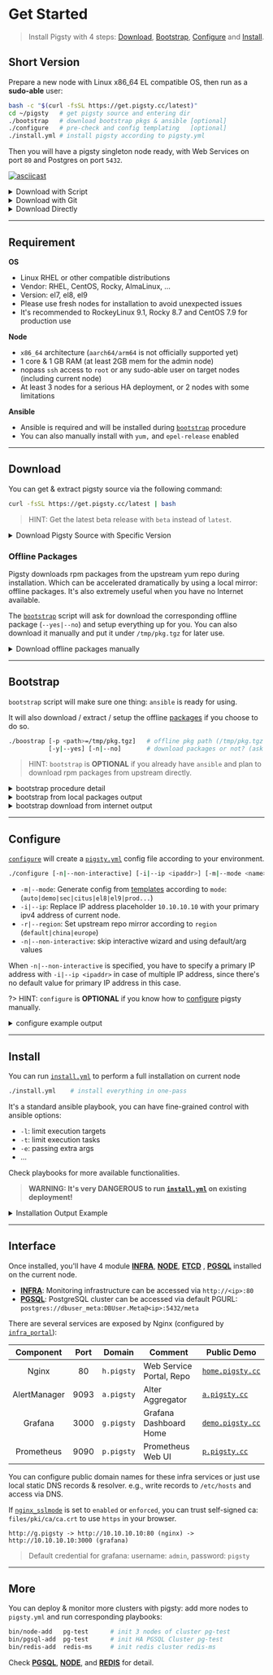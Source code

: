 # Get Started

> Install Pigsty with 4 steps: [Download](#download), [Bootstrap](#bootstrap), [Configure](#configure) and [Install](#install).


## Short Version

Prepare a new node with Linux x86_64 EL compatible OS, then run as a **sudo-able** user:

```bash
bash -c "$(curl -fsSL https://get.pigsty.cc/latest)"  
cd ~/pigsty   # get pigsty source and entering dir
./bootstrap   # download bootstrap pkgs & ansible [optional]
./configure   # pre-check and config templating   [optional] 
./install.yml # install pigsty according to pigsty.yml
```

Then you will have a pigsty singleton node ready, with Web Services on port `80` and Postgres on port `5432`.

[![asciicast](https://asciinema.org/a/566220.svg)](https://asciinema.org/a/566220)


<details><summary>Download with Script</summary>

```bash
$ curl https://get.pigsty.cc/latest | bash
...
[Checking] ===========================================
[ OK ] SOURCE from CDN due to GFW
FROM CDN    : bash -c "$(curl -fsSL https://get.pigsty.cc/latest)"
FROM GITHUB : bash -c "$(curl -fsSL https://raw.githubusercontent.com/Vonng/pigsty/master/bin/latest)"
[Downloading] ===========================================
[ OK ] download pigsty source code from CDN
[ OK ] $ curl -SL https://get.pigsty.cc/v2.4.0/pigsty-v2.4.0.tgz
...
MD5: d5dc4a51efc81932a03d7c010d0d5d64  /tmp/pigsty-v2.4.0.tgz
[Extracting] ===========================================
[ OK ] extract '/tmp/pigsty-v2.4.0.tgz' to '/home/vagrant/pigsty'
[ OK ] $ tar -xf /tmp/pigsty-v2.4.0.tgz -C ~;
[Reference] ===========================================
Official Site:   https://pigsty.cc
Get Started:     https://doc.pigsty.cc/#/INSTALL
Documentation:   https://doc.pigsty.cc
Github Repo:     https://github.com/Vonng/pigsty
Public Demo:     https://demo.pigsty.cc
[Proceeding] ===========================================
cd ~/pigsty      # entering pigsty home directory before proceeding
./bootstrap      # install ansible & download the optional offline packages
./configure      # preflight-check and generate config according to your env
./install.yml    # install pigsty on this node and init it as the admin node
[ OK ] ~/pigsty is ready to go now!
```

</details>


<details><summary>Download with Git</summary>

You can also download pigsty source with `git`, don't forget to check out a specific version.

```bash
git clone https://github.com/Vonng/pigsty;
cd pigsty; git checkout v2.4.0
```

</details>


<details><summary>Download Directly</summary>

You can also download pigsty source & offline pkgs directly from GitHub release page. 

```bash
# get from GitHub
bash -c "$(curl -fsSL https://raw.githubusercontent.com/Vonng/pigsty/master/bin/get)"

# or download tarball directly with curl
curl -L https://github.com/Vonng/pigsty/releases/download/v2.4.0/pigsty-v2.4.0.tgz -o ~/pigsty.tgz                 # SRC
curl -L https://github.com/Vonng/pigsty/releases/download/v2.4.0/pigsty-pkg-v2.4.0.el9.x86_64.tgz -o /tmp/pkg.tgz  # EL9
curl -L https://github.com/Vonng/pigsty/releases/download/v2.4.0/pigsty-pkg-v2.4.0.el8.x86_64.tgz -o /tmp/pkg.tgz  # EL8
curl -L https://github.com/Vonng/pigsty/releases/download/v2.4.0/pigsty-pkg-v2.4.0.el7.x86_64.tgz -o /tmp/pkg.tgz  # EL7
```

</details>




-----------------------

## Requirement

**OS**

* Linux RHEL or other compatible distributions
* Vendor: RHEL, CentOS, Rocky, AlmaLinux, ...
* Version: el7, el8, el9
* Please use fresh nodes for installation to avoid unexpected issues 
* It's recommended to RockeyLinux 9.1, Rocky 8.7 and CentOS 7.9 for production use

**Node**

* `x86_64` architecture (`aarch64/arm64` is not officially supported yet)
* 1 core & 1 GB RAM (at least 2GB mem for the admin node)
* nopass `ssh` access to `root` or any sudo-able user on target nodes (including current node)
* At least 3 nodes for a serious HA deployment, or 2 nodes with some limitations

**Ansible**

* Ansible is required and will be installed during [`bootstrap`](#bootstrap) procedure
* You can also manually install with `yum,` and `epel-release` enabled



-----------------------

## Download

You can get & extract pigsty source via the following command:

```bash
curl -fsSL https://get.pigsty.cc/latest | bash
```

> HINT: Get the latest beta release with `beta` instead of `latest`.


<details><summary>Download Pigsty Source with Specific Version</summary>

If you want to download a specific version, use the following URLs:

```bash
VERSION=v2.4.0
https://github.com/Vonng/pigsty/releases/download/${VERSION}/pigsty-${VERSION}.tgz
```

For example, Pigsty v2.4.0 source can be acquired with:

```bash 
curl -L https://github.com/Vonng/pigsty/releases/download/v2.4.0/pigsty-v2.4.0.tgz -o ~/pigsty.tgz
curl -L https://get.pigsty.cc/v2.4.0/pigsty-v2.4.0.tgz -o ~/pigsty.tgz   # China CDN Mirror
```

</details>


### Offline Packages

Pigsty downloads rpm packages from the upstream yum repo during installation.
Which can be accelerated dramatically by using a local mirror: offline packages.
It's also extremely useful when you have no Internet available.

The [`bootstrap`](#bootstrap) script will ask for download the corresponding offline package (`--yes|--no`) and setup everything up for you.
You can also download it manually and put it under `/tmp/pkg.tgz` for later use.

<details><summary>Download offline packages manually</summary>

```bash
VERSION=v2.4.0
OS_VERSION=$(rpm -q --qf "%{VERSION}" $(rpm -q --whatprovides redhat-release) | grep -o '^[^.]\+')
ARCH=$(uname -m)
FILENAME=pigsty-pkg-${VERSION}.el${OS_VERSION}.${ARCH}.tgz
PKG_URL="https://github.com/Vonng/pigsty/releases/download/${VERSION}/${FILENAME}"
echo ${PKG_URL} && curl -L ${PKG_URL} -o /tmp/pkg.tgz
```

For example, Pigsty v2.4.0 on EL7.x86_64 will have the following packages:

```bash
curl -L https://github.com/Vonng/pigsty/releases/download/v2.4.0/pigsty-pkg-v2.3.1.el7.x86_64.tgz  -o /tmp/pkg.tgz
curl -L https://get.pigsty.cc/v2.3.1/pigsty-pkg-v2.3.1.el7.x86_64.tgz -o /tmp/pkg.tgz  # China CDN Mirror
```

> Not all combinations of OS and architecture are supported yet. Please check the official release page.

</details>









-----------------------

## Bootstrap

`bootstrap` script will make sure one thing: `ansible` is ready for using. 

It will also download / extract / setup the offline [packages](#offline-packagess) if you choose to do so.

```bash
./boostrap [-p <path>=/tmp/pkg.tgz]   # offline pkg path (/tmp/pkg.tgz by default)
           [-y|--yes] [-n|--no]       # download packages or not? (ask by default)
```

> HINT: `bootstrap` is **OPTIONAL** if you already have `ansible` and plan to download rpm packages from upstream directly.

<details><summary>bootstrap procedure detail</summary>

1. Check preconditions

2. Check local repo exists ?
   * Y -> create `/etc/yum.repos.d/pigsty-local.repo` to enable it
   * N -> Download offline package from the Internet? 
     * Y -> Download from Github / CDN and extract & enable it
     * N -> Add basic os upstream repo file manually ?
          * Y -> add according to region / releasever
          * N -> leave it to user's default configuration
  * Now we have an available repo for installing ansible
    * Precedence: local `pkg.tgz` > downloaded `pkg.tgz` > upstream > user provide

3. install boot utils from the available repo
   * el7,8,9: `ansible createrepo_c unzip wget yum-utils sshpass`
   * el8 extra: `ansible python3.11-jmespath createrepo_c unzip wget dnf-utils sshpass modulemd-tools`
   * el9 extra: `ansible python3.11-jmespath createrepo_c unzip wget dnf-utils sshpass modulemd-tools`
4. Check ansible availability.

</details>


<details><summary>bootstrap from local packages output</summary>

If `/tmp/pkg.tgz` already exists, bootstrap will use it directly:

```bash
bootstrap pigsty v2.3.1 begin
[ OK ] region = china
[ OK ] kernel = Linux
[ OK ] machine = x86_64
[ OK ] release = 7.9.2009
[ OK ] sudo = vagrant ok
[ OK ] cache = /tmp/pkg.tgz exists
[ OK ] repo = extract from /tmp/pkg.tgz
[ OK ] repo file = use /etc/yum.repos.d/pigsty-local.repo
[ OK ] repo cache = created
[ OK ] install el7 utils
....(yum install ansible output)
[ OK ] ansible = ansible 2.9.27
[ OK ] boostrap pigsty complete
proceed with ./configure
```

</details>

<details><summary>bootstrap download from internet output</summary>

Download `pkg.tgz` from GitHub and extract it:

```bash
bootstrap pigsty v2.3.1 begin
[ OK ] region = china
[ OK ] kernel = Linux
[ OK ] machine = x86_64
[ OK ] release = 7.9.2009
[ OK ] sudo = vagrant ok
[ IN ] Cache /tmp/pkg.tgz not exists, download? (y/n):
=> y
[ OK ] download from Github https://get.pigsty.cc/v2.3.1/pigsty-pkg-v2.3.1.el7.x86_64.tgz to /tmp/pkg.tgz
  % Total    % Received % Xferd  Average Speed   Time    Time     Time  Current
                                 Dload  Upload   Total   Spent    Left  Speed
100  913M  100  913M    0     0   661k      0  0:23:33  0:23:33 --:--:--  834k
[ OK ] repo = extract from /tmp/pkg.tgz
[ OK ] repo file = use /etc/yum.repos.d/pigsty-local.repo
[ OK ] repo cache = created
[ OK ] install el7 utils
...... (yum install createrepo_c sshpass unzip output) 
==================================================================================================================
 Package                        Arch                Version                       Repository                 Size
==================================================================================================================
Installing:
 createrepo_c                   x86_64              0.10.0-20.el7                 pigsty-local               65 k
 sshpass                        x86_64              1.06-2.el7                    pigsty-local               21 k
 unzip                          x86_64              6.0-24.el7_9                  pigsty-local              172 k
Installing for dependencies:
 createrepo_c-libs              x86_64              0.10.0-20.el7                 pigsty-local               89 k

Transaction Summary
==================================================================================================================
...... (yum install ansible output)
==================================================================================================================
 Package                                      Arch            Version                 Repository             Size
==================================================================================================================
Installing:
 ansible                                      noarch          2.9.27-1.el7            pigsty-local           17 M
Installing for dependencies:
 PyYAML                                       x86_64          3.10-11.el7             pigsty-local          153 k
 libyaml                                      x86_64          0.1.4-11.el7_0          pigsty-local           55 k
 python-babel                                 noarch          0.9.6-8.el7             pigsty-local          1.4 M
 python-backports                             x86_64          1.0-8.el7               pigsty-local          5.8 k
 python-backports-ssl_match_hostname          noarch          3.5.0.1-1.el7           pigsty-local           13 k
 python-cffi                                  x86_64          1.6.0-5.el7             pigsty-local          218 k
 python-enum34                                noarch          1.0.4-1.el7             pigsty-local           52 k
 python-idna                                  noarch          2.4-1.el7               pigsty-local           94 k
 python-ipaddress                             noarch          1.0.16-2.el7            pigsty-local           34 k
 python-jinja2                                noarch          2.7.2-4.el7             pigsty-local          519 k
 python-markupsafe                            x86_64          0.11-10.el7             pigsty-local           25 k
 python-paramiko                              noarch          2.1.1-9.el7             pigsty-local          269 k
 python-ply                                   noarch          3.4-11.el7              pigsty-local          123 k
 python-pycparser                             noarch          2.14-1.el7              pigsty-local          104 k
 python-setuptools                            noarch          0.9.8-7.el7             pigsty-local          397 k
 python-six                                   noarch          1.9.0-2.el7             pigsty-local           29 k
 python2-cryptography                         x86_64          1.7.2-2.el7             pigsty-local          502 k
 python2-httplib2                             noarch          0.18.1-3.el7            pigsty-local          125 k
 python2-jmespath                             noarch          0.9.4-2.el7             pigsty-local           41 k
 python2-pyasn1                               noarch          0.1.9-7.el7             pigsty-local          100 k

Transaction Summary
==================================================================================================================
...
Complete!
[ OK ] ansible = ansible 2.9.27
[ OK ] boostrap pigsty complete
proceed with ./configure
```

</details>





-----------------------

## Configure

[`configure`](Config) will create a [`pigsty.yml`](https://github.com/Vonng/pigsty/blob/master/pigsty.yml) config file according to your environment.

```bash
./configure [-n|--non-interactive] [-i|--ip <ipaddr>] [-m|--mode <name>] [-r|--region <default|china|europe>]
```

* `-m|--mode`: Generate config from [templates](https://github.com/Vonng/pigsty/tree/master/files/pigsty) according to `mode`: (`auto|demo|sec|citus|el8|el9|prod...`)
* `-i|--ip`: Replace IP address placeholder `10.10.10.10` with your primary ipv4 address of current node.
* `-r|--region`: Set upstream repo mirror according to `region` (`default|china|europe`)
* `-n|--non-interactive`: skip interactive wizard and using default/arg values

When `-n|--non-interactive` is specified, you have to specify a primary IP address with `-i|--ip <ipaddr>` in case of multiple IP address, since there's no default value for primary IP address in this case.

?> HINT: `configure` is **OPTIONAL** if you know how to [configure](CONFIG.md) pigsty manually.


<details><summary>configure example output</summary>

```bash
[vagrant@meta pigsty]$ ./configure
configure pigsty v2.3.1 begin
[ OK ] region = china
[ OK ] kernel = Linux
[ OK ] machine = x86_64
[ OK ] sudo = vagrant ok
[ OK ] ssh = vagrant@127.0.0.1 ok
[WARN] Multiple IP address candidates found:
    (1) 10.0.2.15	    inet 10.0.2.15/24 brd 10.0.2.255 scope global noprefixroute dynamic eth0
    (2) 10.10.10.10	    inet 10.10.10.10/24 brd 10.10.10.255 scope global noprefixroute eth1
[ OK ] primary_ip = 10.10.10.10 (from demo)
[ OK ] admin = vagrant@10.10.10.10 ok
[ OK ] mode = demo (vagrant demo)
[ OK ] config = demo @ 10.10.10.10
[ OK ] ansible = ansible 2.9.27
[ OK ] configure pigsty done
proceed with ./install.yml
```

</details>





-----------------------

## Install

You can run [`install.yml`](https://github.com/Vonng/pigsty/blob/master/pigsty.yml) to perform a full installation on current node

```bash
./install.yml    # install everything in one-pass
```

It's a standard ansible playbook, you can have fine-grained control with ansible options:

* `-l`: limit execution targets
* `-t`: limit execution tasks
* `-e`: passing extra args
* ...

Check playbooks for more available functionalities.

> **WARNING: It's very DANGEROUS to run [`install.yml`](https://github.com/Vonng/pigsty/blob/master/install.yml) on existing deployment!**


<details><summary>Installation Output Example</summary>

```bash
[vagrant@meta pigsty]$ ./install.yml

PLAY [IDENTITY] ********************************************************************************************************************************

TASK [node_id : get node fact] *****************************************************************************************************************
changed: [10.10.10.12]
changed: [10.10.10.11]
changed: [10.10.10.13]
changed: [10.10.10.10]
...
...
PLAY RECAP **************************************************************************************************************************************************************************
10.10.10.10                : ok=288  changed=215  unreachable=0    failed=0    skipped=64   rescued=0    ignored=0
10.10.10.11                : ok=263  changed=194  unreachable=0    failed=0    skipped=88   rescued=0    ignored=1
10.10.10.12                : ok=263  changed=194  unreachable=0    failed=0    skipped=88   rescued=0    ignored=1
10.10.10.13                : ok=153  changed=121  unreachable=0    failed=0    skipped=53   rescued=0    ignored=1
localhost                  : ok=3    changed=0    unreachable=0    failed=0    skipped=4    rescued=0    ignored=0
```

</details>




-----------------------

## Interface

Once installed, you'll have 4 module [**INFRA**](INFRA.md), [**NODE**](NODE.md), [**ETCD**](ETCD.md) , [**PGSQL**](PGSQL.md) installed on the current node. 

* [**INFRA**](INFRA.md): Monitoring infrastructure can be accessed via `http://<ip>:80`
* [**PGSQL**](PGSQL.md): PostgreSQL cluster can be accessed via default PGURL: `postgres://dbuser_meta:DBUser.Meta@<ip>:5432/meta`

There are several services are exposed by Nginx (configured by [`infra_portal`](PARAM.md#infra_portal)):

|  Component   | Port |   Domain   | Comment                  | Public Demo                               |
|:------------:|:----:|:----------:|--------------------------|-------------------------------------------|
|    Nginx     |  80  | `h.pigsty` | Web Service Portal, Repo | [`home.pigsty.cc`](http://home.pigsty.cc) |
| AlertManager | 9093 | `a.pigsty` | Alter Aggregator         | [`a.pigsty.cc`](http://a.pigsty.cc)       |
|   Grafana    | 3000 | `g.pigsty` | Grafana Dashboard Home   | [`demo.pigsty.cc`](https://demo.pigsty.cc) |
|  Prometheus  | 9090 | `p.pigsty` | Prometheus Web UI        | [`p.pigsty.cc`](http://p.pigsty.cc)       |

You can configure public domain names for these infra services or just use local static DNS records & resolver.
e.g., write records to `/etc/hosts` and access via DNS.

If [`nginx_sslmode`](PARAM.md#nginx_sslmode) is set to `enabled` or `enforced`, you can trust self-signed ca: `files/pki/ca/ca.crt` to use `https` in your browser.

```
http://g.pigsty ️-> http://10.10.10.10:80 (nginx) -> http://10.10.10.10:3000 (grafana)
```




> Default credential for grafana: username: `admin`, password: `pigsty`



-----------------------

## More

You can deploy & monitor more clusters with pigsty: add more nodes to `pigsty.yml` and run corresponding playbooks:

```bash
bin/node-add   pg-test      # init 3 nodes of cluster pg-test
bin/pgsql-add  pg-test      # init HA PGSQL Cluster pg-test
bin/redis-add  redis-ms     # init redis cluster redis-ms
```

Check [**PGSQL**](PGSQL.md), [**NODE**](NODE.md), and [**REDIS**](REDIS.md) for detail.